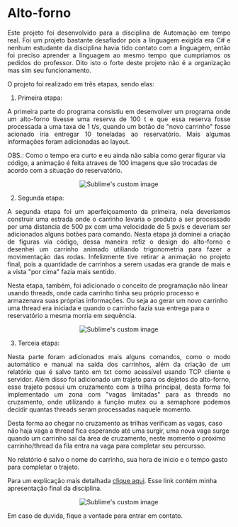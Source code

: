 # Alto-forno

<p align="justify"> 
  Este projeto foi desenvolvido para a disciplina de Automação em tempo real. Foi um projeto bastante desafiador pois a linguagem exigida era C# e nenhum estudante da disciplina
havia tido contato com a linguagem, então foi preciso aprender a linguagem ao mesmo tempo que cumpriamos os pedidos do professor. Dito isto o forte deste projeto não é a 
organização mas sim seu funcionamento.

  O projeto foi realizado em três etapas, sendo elas:
</p>

1. Primeira etapa:

<p align="justify"> 
  A primeira parte do programa consistiu em desenvolver um programa onde um alto-forno tivesse uma reserva de 100 t e que essa reserva fosse processada a uma taxa de 1 t/s,
  quando um botão de "novo carrinho" fosse acionado iria entregar 10 toneladas ao reservatório. Mais algumas informações foram adicionadas ao layout.
  
  OBS.: Como o tempo era curto e eu ainda não sabia como gerar figurar via código, a animação é feita atraves de 100 imagens que são trocadas de acordo com a situação do reservatório.
</p>


<p align="center">
  <img src="https://user-images.githubusercontent.com/96123177/157297490-964318c0-fd35-4b89-b0b3-75b018e70c19.png?raw=true" alt="Sublime's custom image"/>
</p>

2. Segunda etapa:

<p align="justify"> 
  A segunda etapa foi um aperfeiçoamento da primeira, nela deveriamos construir uma estrada onde o carrinho levaria o produto a ser processado por uma distancia de 500 px com 
  uma velocidade de 5 px/s e deveriam ser adicionados alguns botões para comando. Nesta etapa já dominei a criação de figuras via código, dessa maneira refiz o design
  do alto-forno e desenhei um carrinho animado utiliando trigonometria para fazer a movimentação das rodas. Infelizmente tive retirar a animação no projeto final, pois a quantidade
  de carrinhos a serem usadas era grande de mais e a vista "por cima" fazia mais sentido.
  
  Nesta etapa, também, foi adicionado o conceito de programação não linear usando threads, onde cada carrinho tinha seu próprio processo e armazenava suas próprias informações.
  Ou seja ao gerar um novo carrinho uma thread era iniciada e quando o carrinho fazia sua entrega para o reservatório a mesma morria em sequência.
</p>


<p align="center">
  <img src="https://user-images.githubusercontent.com/96123177/157297495-93afa5a7-91a7-452f-a72d-8165dd73e5d3.png?raw=true" alt="Sublime's custom image"/>
</p>

3. Terceia etapa:

<p align="justify"> 
  Nesta parte foram adicionados mais alguns comandos, como o modo automático e manual na saída dos carrinhos, além da criação de um relatório que é salvo tanto em txt como 
  acessível usando TCP cliente e servidor.
  Além disso foi adicionado um trajeto para os dejetos do alto-forno, esse trajeto possui um cruzamento com a trilha principal, desta forma foi implementado um zona com "vagas limitadas"
  para as threads no cruzamento, onde utilizando a função mutex ou a semaphore podemos decidir quantas threads seram processadas naquele momento. 
  
  Desta forma ao chegar no cruzamento
  as trilhas verificam as vagas, caso não haja vaga a thread fica esperando até uma surgir, uma nova vaga surge quando um carrinho sai da área de cruzamento, neste momento o próximo
  carrinho/thread da fila entra na vaga para completar seu percursso.
  
  No relatório é salvo o nome do carrinho, sua hora de inicio e o tempo gasto para completar o trajeto.
  
  Para um explicação mais detalhada [clique aqui](https://drive.google.com/drive/u/3/folders/1X1IT0A4PJ_PmLZ6IfgoLLwXkTIyAUpE-). Esse link contém minha apresentação final da disciplina.
  
</p>


<p align="center">
  <img src="https://user-images.githubusercontent.com/96123177/157297496-0e6a433f-95c3-47b1-b4c9-1063df5b7d27.png?raw=true" alt="Sublime's custom image"/>
</p>


Em caso de duvida, fique a vontade para entrar em contato.
